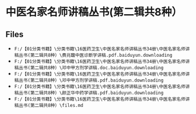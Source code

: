# 中医名家名师讲稿丛书(第二辑共8种）

## Files

- `F:/【01分类书籍】\分类书籍\16医药卫生\中医名家名师讲稿丛书34册\中医名家名师讲稿丛书(第二辑共8种）\费兆馥中医诊断学讲稿.pdf.baiduyun.downloading`
- `F:/【01分类书籍】\分类书籍\16医药卫生\中医名家名师讲稿丛书34册\中医名家名师讲稿丛书(第二辑共8种）\邓中甲方剂学讲稿.doc.baiduyun.downloading`
- `F:/【01分类书籍】\分类书籍\16医药卫生\中医名家名师讲稿丛书34册\中医名家名师讲稿丛书(第二辑共8种）\邓中甲方剂学讲稿.pdf.baiduyun.downloading`
- `F:/【01分类书籍】\分类书籍\16医药卫生\中医名家名师讲稿丛书34册\中医名家名师讲稿丛书(第二辑共8种）\颜正华中药学讲稿.pdf.baiduyun.downloading`
- `F:/【01分类书籍】\分类书籍\16医药卫生\中医名家名师讲稿丛书34册\中医名家名师讲稿丛书(第二辑共8种）\files.md`
